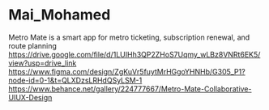 # Mai_Mohamed
Metro Mate is a smart app for metro ticketing, subscription renewal, and route planning
https://drive.google.com/file/d/1LUIHh3QP2ZHoS7Uqmy_wLBz8VNRt6EK5/view?usp=drive_link
https://www.figma.com/design/ZgKuVr5fuytMrHGgoYHNHb/G305_P1?node-id=0-1&t=QLXDzsLRHdQSyLSM-1
https://www.behance.net/gallery/224777667/Metro-Mate-Collaborative-UIUX-Design
